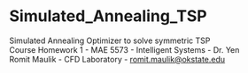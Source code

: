 # Simulated_Annealing_TSP
Simulated Annealing Optimizer to solve symmetric TSP  
Course Homework 1 - MAE 5573 - Intelligent Systems - Dr. Yen  
Romit Maulik - CFD Laboratory - romit.maulik@okstate.edu
